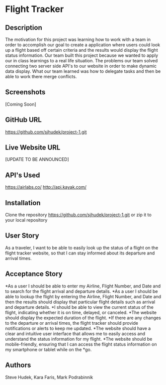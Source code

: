 # Flight Tracker 

## Description 
The motivation for this project was learning how to work with a team in order to accomplish our goal to create a application where users could look up a flight based off certain criteria and the results would display the flight status information. Our team built this project because we wanted to apply our in class learnings to a real life situation. The problems our team solved connecting two server side API's to our website in order to make dynamic data display. What our team learned was how to delegate tasks and then be able to work there merge conflicts.

## Screenshots
[Coming Soon]

## GitHub URL
https://github.com/sjhudek/project-1.git

## Live Website URL
[UPDATE TO BE ANNOUNCED]

## API's Used
https://airlabs.co/
http://api.kayak.com/

## Installation 
Clone the repository https://github.com/sjhudek/project-1.git or zip it to your local repository 

## User Story
As a traveler, I want to be able to easily look up the status of a flight on the flight tracker website, so that I can stay informed about its departure and arrival times.

## Acceptance Story
*As a user I should be able to enter my Airline, Flight Number, and Date and to search for the flight arrival and departure details.
*As a user I should be able to lookup the flight by entering the Airline, Flight Number, and Date and then the results should display that particular flight details such as arrival and departure details.
*I should be able to view the current status of the flight, indicating whether it is on time, delayed, or canceled.
*The website should display the expected duration of the flight.
*If there are any changes to the departure or arrival times, the flight tracker should provide notifications or alerts to keep me updated.
*The website should have a clear and intuitive user interface that allows me to easily access and understand the status information for my flight.
*The website should be mobile-friendly, ensuring that I can access the flight status information on my smartphone or tablet while on the *go.


## Authors
Steve Hudek,
Kara Faris,
Mark Podrabinnik

